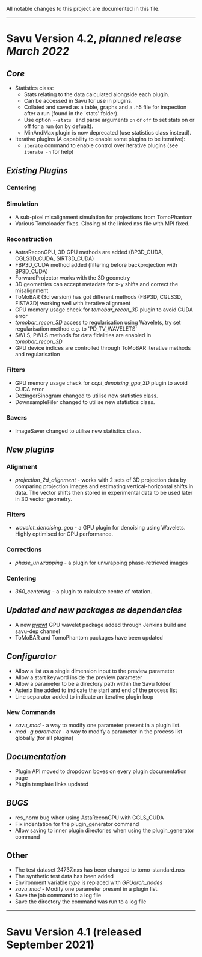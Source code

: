 All notable changes to this project are documented in this file.
*******************************************************************
# Savu Version 4.2, *planned release March 2022*

## _Core_
* Statistics class:
  - Stats relating to the data calculated alongside each plugin.
  - Can be accessed in Savu for use in plugins.
  - Collated and saved as a table, graphs and a .h5 file for inspection after a run (found in the 'stats' folder).
  - Use option `--stats ` and parse arguments `on` or `off` to set stats on or off for a run (on by defualt).
  - MinAndMax plugin is now deprecated (use statistics class instead).
* Iterative plugins (A capability to enable some plugins to be iterative):
  - `iterate` command to enable control over iterative plugins (see `iterate -h` for help)

## _Existing Plugins_

### Centering

### Simulation
  * A sub-pixel misalignment simulation for projections from TomoPhantom
  * Various Tomoloader fixes. Closing of the linked nxs file with MPI fixed.

### Reconstruction
  * AstraReconGPU, 3D GPU methods are added (BP3D_CUDA, CGLS3D_CUDA, SIRT3D_CUDA)
  * FBP3D_CUDA method added (filtering before backprojection with BP3D_CUDA)
  * ForwardProjector works with the 3D geometry
  * 3D geometries can accept metadata for x-y shifts and correct the misalignment
  * ToMoBAR (3d version) has got different methods (FBP3D, CGLS3D, FISTA3D) working well with iterative alignment
  * GPU memory usage check for *tomobar_recon_3D* plugin to avoid CUDA error
  * *tomobar_recon_3D* access to regularisation using Wavelets, try set regularisation method e.g. to 'PD_TV_WAVELETS'
  * SWLS, PWLS methods for data fidelities are enabled in *tomobar_recon_3D*
  * GPU device indices are controlled through ToMoBAR iterative methods and regularisation

### Filters
  * GPU memory usage check for *ccpi_denoising_gpu_3D* plugin to avoid CUDA error
  * DezingerSinogram changed to utilise new statistics class.
  * DownsampleFiler changed to utilise new statistics class.

### Savers
  * ImageSaver changed to utilise new statistics class.

## _New plugins_
### Alignment
  * *projection_2d_alignment* - works with 2 sets of 3D projection data by comparing projection images and estimating vertical-horizontal shifts in data. The vector shifts then stored in experimental data to be used later in 3D vector geometry.
### Filters
  * *wavelet_denoising_gpu* - a GPU plugin for denoising using Wavelets. Highly optimised for GPU performance.
### Corrections
  * *phase_unwrapping* - a plugin for unwrapping phase-retrieved images
### Centering
  * *360_centering* - a plugin to calculate centre of rotation.

## _Updated and new packages as dependencies_
  * A new [pypwt](https://github.com/pierrepaleo/pypwt "pypwt") GPU wavelet package added through Jenkins build and savu-dep channel
  * ToMoBAR and TomoPhantom packages have been updated

## _Configurator_
  *  Allow a list as a single dimension input to the preview parameter
  *  Allow a start keyword inside the preview parameter
  *  Allow a parameter to be a directory path within the Savu folder
  *  Asterix line added to indicate the start and end of the process list
  *  Line separator added to indicate an iterative plugin loop

### New Commands
  * *savu_mod* - a way to modify one parameter present in a plugin list.
  * *mod -g parameter* - a way to modify a parameter in the process list globally (for all plugins)


## _Documentation_
  *  Plugin API moved to dropdown boxes on every plugin documentation page
  *  Plugin template links updated

## _BUGS_
  *  res_norm bug when using AstaReconGPU with CGLS_CUDA
  *  Fix indentation for the plugin_generator command
  *  Allow saving to inner plugin directories when using the plugin_generator command

## Other
  * The test dataset 24737.nxs has been changed to tomo-standard.nxs
  * The synthetic test data has been added
  * Environment variable *type* is replaced with *GPUarch_nodes*
  * *savu_mod* - Modify one parameter present in a plugin list.
  * Save the job command to a log file
  * Save the directory the command was run to a log file



*******************************************************************
# Savu Version 4.1 (released September 2021)
